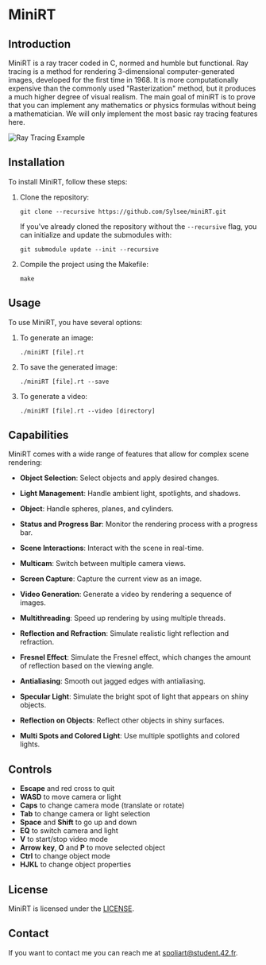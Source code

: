 # MiniRT

## Introduction

MiniRT is a ray tracer coded in C, normed and humble but functional. Ray tracing is a method for rendering 3-dimensional computer-generated images, developed for the first time in 1968. It is more computationally expensive than the commonly used "Rasterization" method, but it produces a much higher degree of visual realism. The main goal of miniRT is to prove that you can implement any mathematics or physics formulas without being a mathematician. We will only implement the most basic ray tracing features here.

![Ray Tracing Example](saves/bonus/2_lights.bmp)

## Installation

To install MiniRT, follow these steps:

1. Clone the repository:

   ```
   git clone --recursive https://github.com/Sylsee/miniRT.git
   ```

   If you've already cloned the repository without the `--recursive` flag, you can initialize and update the submodules with:

   ```
   git submodule update --init --recursive
   ```

2. Compile the project using the Makefile:

   ```
   make
   ```

## Usage

To use MiniRT, you have several options:

1. To generate an image:

   ```
   ./miniRT [file].rt
   ```

2. To save the generated image:

   ```
   ./miniRT [file].rt --save
   ```

3. To generate a video:

   ```
   ./miniRT [file].rt --video [directory]
   ```

## Capabilities

MiniRT comes with a wide range of features that allow for complex scene rendering:

- **Object Selection**: Select objects and apply desired changes.

- **Light Management**: Handle ambient light, spotlights, and shadows.

- **Object**: Handle spheres, planes, and cylinders.

- **Status and Progress Bar**: Monitor the rendering process with a progress bar.

- **Scene Interactions**: Interact with the scene in real-time.

- **Multicam**: Switch between multiple camera views.

- **Screen Capture**: Capture the current view as an image.

- **Video Generation**: Generate a video by rendering a sequence of images.

- **Multithreading**: Speed up rendering by using multiple threads.

- **Reflection and Refraction**: Simulate realistic light reflection and refraction.

- **Fresnel Effect**: Simulate the Fresnel effect, which changes the amount of reflection based on the viewing angle.

- **Antialiasing**: Smooth out jagged edges with antialiasing.

- **Specular Light**: Simulate the bright spot of light that appears on shiny objects.

- **Reflection on Objects**: Reflect other objects in shiny surfaces.

- **Multi Spots and Colored Light**: Use multiple spotlights and colored lights.

## Controls

- **Escape** and red cross to quit
- **WASD** to move camera or light
- **Caps** to change camera mode (translate or rotate)
- **Tab** to change camera or light selection
- **Space** and **Shift** to go up and down
- **EQ** to switch camera and light
- **V** to start/stop video mode
- **Arrow key**, **O** and **P** to move selected object
- **Ctrl** to change object mode
- **HJKL** to change object properties

## License

MiniRT is licensed under the [LICENSE](LICENSE).

## Contact

If you want to contact me you can reach me at spoliart@student.42.fr.
